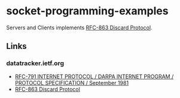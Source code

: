 # socket-programming-examples

Servers and Clients implements [RFC-863 Discard Protocol][RFC-863].


## Links

### datatracker.ietf.org
 
* [RFC-791  INTERNET PROTOCOL / DARPA INTERNET PROGRAM / PROTOCOL SPECIFICATION / September 1981][RFC-791]
* [RFC-863 Discard Protocol][RFC-863]

[RFC-791]: https://datatracker.ietf.org/doc/html/rfc791
[RFC-863]: https://datatracker.ietf.org/doc/html/rfc863
